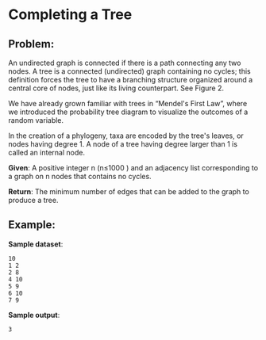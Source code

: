 # Completing a Tree

## Problem:
An undirected graph is connected if there is a path connecting any two nodes. A tree is a connected (undirected) graph containing no cycles; this definition forces the tree to have a branching structure organized around a central core of nodes, just like its living counterpart. See Figure 2.


We have already grown familiar with trees in “Mendel's First Law”, where we introduced the probability tree diagram to visualize the outcomes of a random variable.


In the creation of a phylogeny, taxa are encoded by the tree's leaves, or nodes having degree 1. A node of a tree having degree larger than 1 is called an internal node.


**Given**: A positive integer n
 (n≤1000
) and an adjacency list corresponding to a graph on n
 nodes that contains no cycles.

**Return**: The minimum number of edges that can be added to the graph to produce a tree.

## Example:

**Sample dataset**:
``` 
10
1 2
2 8
4 10
5 9
6 10
7 9
```

**Sample output**:
```
3
```